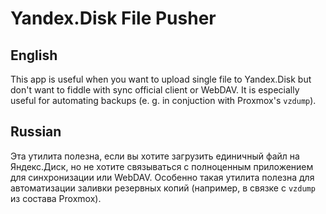 # Yandex.Disk File Pusher

## English

This app is useful when you want to upload single file to Yandex.Disk but don't want to fiddle with sync official client or WebDAV. It is especially useful for automating backups (e. g. in conjuction with Proxmox's ``vzdump``).

## Russian

Эта утилита полезна, если вы хотите загрузить единичный файл на Яндекс.Диск, но не хотите связываться с полноценным приложением для синхронизации или WebDAV. Особенно такая утилита полезна для автоматизации заливки резервных копий (например, в связке с ``vzdump`` из состава Proxmox).